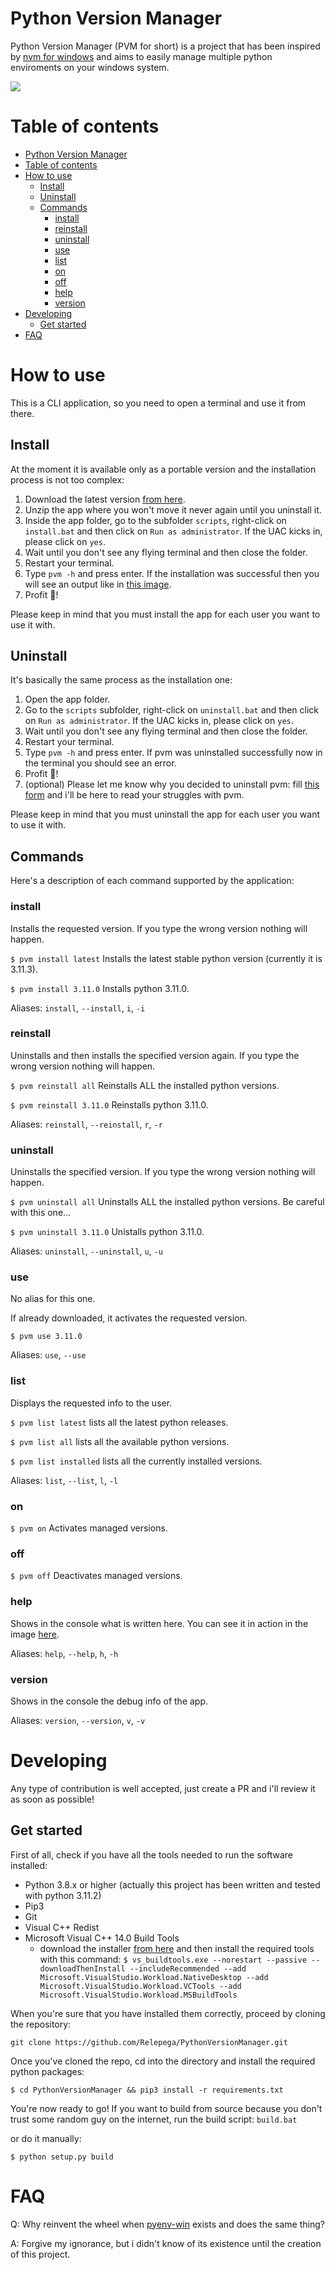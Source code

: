 # Python Version Manager

Python Version Manager (PVM for short) is a project that has been inspired by [nvm for windows](https://github.com/coreybutler/nvm-windows) and aims to easily manage multiple python enviroments on your windows system.

![](media/pvm.png)

# Table of contents

- [Python Version Manager](#python-version-manager)
- [Table of contents](#table-of-contents)
- [How to use](#how-to-use)
	- [Install](#install)
	- [Uninstall](#uninstall)
	- [Commands](#commands)
		- [install](#install-1)
		- [reinstall](#reinstall)
		- [uninstall](#uninstall-1)
		- [use](#use)
		- [list](#list)
		- [on](#on)
		- [off](#off)
		- [help](#help)
		- [version](#version)
- [Developing](#developing)
	- [Get started](#get-started)
- [FAQ](#faq)

# How to use

This is a CLI application, so you need to open a terminal and use it from there.

## Install

At the moment it is available only as a portable version and the installation process is not too complex:

1. Download the latest version [from here](https://github.com/Relepega/PythonVersionManager/releases).
2. Unzip the app where you won't move it never again until you uninstall it.
3. Inside the app folder, go to the subfolder `scripts`, right-click on `install.bat` and then click on `Run as administrator`. If the UAC kicks in, please click on `yes`.
4. Wait until you don't see any flying terminal and then close the folder.
5. Restart your terminal.
6. Type `pvm -h` and press enter. If the installation was successful then you will see an output like in [this image](#python-version-manager).
7. Profit 🎉!

Please keep in mind that you must install the app for each user you want to use it with. 

## Uninstall

It's basically the same process as the installation one:

1. Open the app folder.
2. Go to the `scripts` subfolder, right-click on `uninstall.bat` and then click on `Run as administrator`. If the UAC kicks in, please click on `yes`.
3. Wait until you don't see any flying terminal and then close the folder.
4. Restart your terminal.
5. Type `pvm -h` and press enter. If pvm was uninstalled successfully now in the terminal you should see an error.
6. Profit 🎉!
7. (optional) Please let me know why you decided to uninstall pvm: fill [this form](https://github.com/Relepega/PythonVersionManager/issues/new) and i'll be here to read your struggles with pvm.

Please keep in mind that you must uninstall the app for each user you want to use it with. 

## Commands

Here's a description of each command supported by the application:

### install

Installs the requested version. If you type the wrong version nothing will happen.

`$ pvm install latest` Installs the latest stable python version (currently it is 3.11.3).

`$ pvm install 3.11.0` Installs python 3.11.0.

Aliases: `install`, `--install`, `i`, `-i`

### reinstall

Uninstalls and then installs the specified version again. If you type the wrong version nothing will happen.

`$ pvm reinstall all` Reinstalls ALL the installed python versions.

`$ pvm reinstall 3.11.0` Reinstalls python 3.11.0.

Aliases: `reinstall`, `--reinstall`, `r`, `-r`

### uninstall

Uninstalls the specified version. If you type the wrong version nothing will happen.

`$ pvm uninstall all` Uninstalls ALL the installed python versions. Be careful with this one...

`$ pvm uninstall 3.11.0` Unistalls python 3.11.0.

Aliases: `uninstall`, `--uninstall`, `u`, `-u`

### use

No alias for this one.

If already downloaded, it activates the requested version.

`$ pvm use 3.11.0`

Aliases: `use`, `--use`

### list

Displays the requested info to the user.

`$ pvm list latest` lists all the latest python releases.

`$ pvm list all` lists all the available python versions.

`$ pvm list installed` lists all the currently installed versions.

Aliases: `list`, `--list`, `l`, `-l`

### on

`$ pvm on` Activates managed versions.

### off

`$ pvm off` Deactivates managed versions.

### help

Shows in the console what is written here. You can see it in action in the image [here](#python-version-manager).

Aliases: `help`, `--help`, `h`, `-h`

### version

Shows in the console the debug info of the app.

Aliases: `version`, `--version`, `v`, `-v`

# Developing

Any type of contribution is well accepted, just create a PR and i'll review it as soon as possible!

## Get started

First of all, check if you have all the tools needed to run the software installed:

- Python 3.8.x or higher (actually this project has been written and tested with python 3.11.2)
- Pip3
- Git
- Visual C++ Redist
- Microsoft Visual C++ 14.0 Build Tools
  - download the installer [from here](https://visualstudio.microsoft.com/visual-cpp-build-tools/) and then install the required tools with this command: `$ vs_buildtools.exe --norestart --passive --downloadThenInstall --includeRecommended --add Microsoft.VisualStudio.Workload.NativeDesktop --add Microsoft.VisualStudio.Workload.VCTools --add Microsoft.VisualStudio.Workload.MSBuildTools`

When you're sure that you have installed them correctly, proceed by cloning the repository:

`git clone https://github.com/Relepega/PythonVersionManager.git`

Once you've cloned the repo, cd into the directory and install the required python packages:

`$ cd PythonVersionManager && pip3 install -r requirements.txt`

You're now ready to go!
If you want to build from source because you don't trust some random guy on the internet, run the build script:
`build.bat`

or do it manually:

`$ python setup.py build`

# FAQ

Q: Why reinvent the wheel when [pyenv-win](https://github.com/pyenv-win/pyenv-win) exists and does the same thing?

A: Forgive my ignorance, but i didn't know of its existence until the creation of this project.
